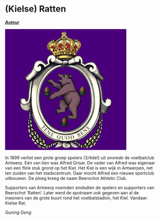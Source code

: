 # (Kielse) Ratten

***[Auteur](https://www.volksverhalen.be/Antwerpen_KielseRatten)*** 

![(Kielse) Ratten](https://github.com/GuningDeng/23-ict-architectuur-short-story/blob/short_story/Beerschot_AC.jpg)

In 1899 verliet een grote groep spelers (3/4de!) uit onvrede de voetbalclub Antwerp. Eén van hen was Alfred Grisar. De vader van Alfred was eigenaar van een flink stuk grond op het Kiel. Het Kiel is een wijk in Antwerpen, net ten zuiden van het stadscentrum. Daar mocht Alfred een nieuwe sportclub uitbouwen. De ploeg kreeg de naam Beerschot Athletic Club.

Supporters van Antwerp noemden sindsdien de spelers en supporters van Beerschot ‘Ratten’. Later werd de spotnaam ook gegeven aan al de inwoners van de grote buurt rond het voetbalstadion, het Kiel. Vandaar: Kielse Rat.

*Guning Deng*

